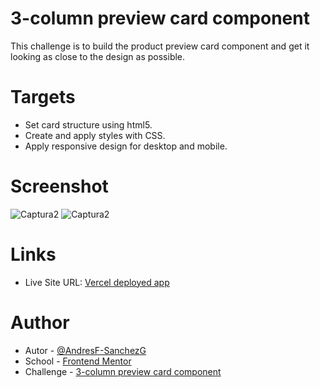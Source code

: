# 3-column preview card component

This challenge is to build the product preview card component and get it looking as close to the design as possible.

# Targets

- Set card structure using html5.
- Create and apply styles with CSS.
- Apply responsive design for desktop and mobile.

# Screenshot

![Captura2](https://github.com/AndresF-SanchezG/reto6./assets/113924667/97088dae-3d72-4541-9e56-2b1b21ffdaec)
![Captura2](https://github.com/AndresF-SanchezG/reto6./assets/113924667/c02057fe-4630-4257-8469-66ac06f2419a)

# Links

- Live Site URL: [Vercel deployed app](https://reto6-opal.vercel.app/)

# Author

- Autor - [@AndresF-SanchezG](https://github.com/AndresF-SanchezG)
- School - [Frontend Mentor](https://www.frontendmentor.io/profile/AndresF-SanchezG)
- Challenge - [3-column preview card component](https://www.frontendmentor.io/solutions/challenge-unlock-with-html-css-and-responsive-design-bV0bLk-CwQ)
